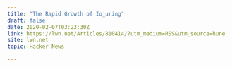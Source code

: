 ```yaml
---
title: "The Rapid Growth of Io_uring"
draft: false
date: 2020-02-07T03:23:30Z
link: https://lwn.net/Articles/810414/?utm_medium=RSS&utm_source=hune
site: lwn.net
topic: Hacker News  

---
```

